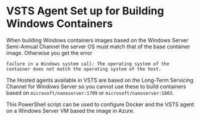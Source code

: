# VSTS Agent Set up for Building Windows Containers

When building Windows containers images based on the Windows Server Semi-Annual Channel the server OS must match that of the base container image. Otherwise you get the error

```
failure in a Windows system call: The operating system of the container does not match the operating system of the host.
```

The Hosted agents available in VSTS are based on the Long-Term Servicing Channel for Windows Server so you cannot use these to build containers based on `microsoft/nanoserver:1709` or `microsoft/nanoserver:1803`.

This PowerShell script can be used to configure Docker and the VSTS agent on a Windows Server VM based the image in Azure.